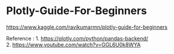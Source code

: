# Plotly-Guide-For-Beginners

https://www.kaggle.com/ravikumarmn/plotly-guide-for-beginners

Reference :             1. https://plotly.com/python/pandas-backend/  
                        2. https://www.youtube.com/watch?v=GGL6U0k8WYA
